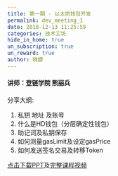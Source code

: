 ```yaml
---
title: 第一期 - 以太坊钱包开发
permalink: dev_meeting_1
date: 2018-12-13 11:25:59
categories: 技术工坊
hide_in_home: true
un_subscription: true
un_reward: true
author: 晓娜
---
```


#### 讲师：登链学院 熊丽兵

分享大纲:
  1. 私钥 地址 及账号
  2. 什么是HD钱包（分层确定性钱包）
  3. 助记词及私钥保存
  4. 如何测量gasLimit及设定gasPrice
  5. 如何发送签名交易及转移Token

[点击下载PPT](https://img.learnblockchain.cn/pdf/eth_wallet.pdf)及[完整课程视频](https://m.qlchat.com/wechat/page/channel-intro?channelId=2000002356009198)
